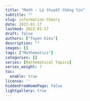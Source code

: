 ```yaml
---
title: "Math - Lý thuyết thông tin"
subtitle: ""
slug: information-theory
date: 2022-01-17
lastmod: 2022-01-17
draft: false
authors: ["Tuyen Kieu"]
description: ""
images: []
tags: ["Mathematics"]
categories: []
series: [Mathematical Topics]
series_weight: 7
toc:
  enable: true
license: ''  
hiddenFromHomePage: false
lightgallery: true
---
```


<!--more-->